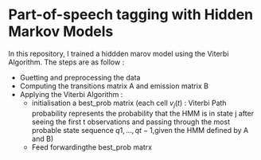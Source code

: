 # Part-of-speech tagging with Hidden Markov Models

In this repository, I trained a hiddden marov model using the Viterbi Algorithm.
The steps are as follow :
* Guetting and preprocessing the data
* Computing the transitions matrix A and emission matrix B
* Applying the Viterbi Algorithm :
  * initialisation a best_prob matrix (each cell $v_j(t)$ : Viterbi Path probability represents the probability that the HMM is in state j after seeing the first t observations and passing through the most probable state sequence $q1,...,qt−1$,given the HMM defined by A and B)
  * Feed forwardingthe best_prob matrx
